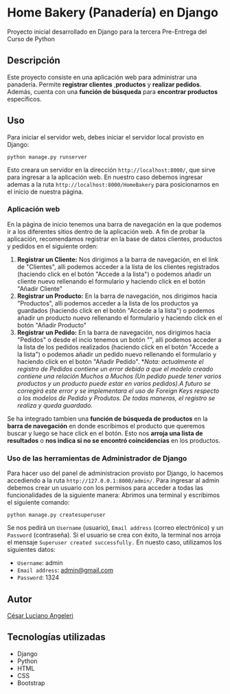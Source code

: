 # Home Bakery (Panadería) en Django
Proyecto inicial desarrollado en Django para la tercera Pre-Entrega del Curso de Python
## Descripción
Este proyecto consiste en una aplicación web para administrar una panadería. Permite **registrar clientes** ,**productos** y  **realizar pedidos**. Además, cuenta con una **función de búsqueda** para **encontrar productos** específicos.
## Uso
Para iniciar el servidor web, debes iniciar el servidor local provisto en Django:
```
python manage.py runserver
```
Esto creara un servidor en la dirección `http://localhost:8000/`, que sirve para ingresar a la aplicación web.
En nuestro caso debemos ingresar ademas a la ruta `http://localhost:8000/HomeBakery` para posicionarnos en el inicio de nuestra página.

### Aplicación web
En la página de inicio tenemos una barra de navegación en la que podemos ir a los diferentes sitios dentro de la aplicación web.
A fin de probar la aplicación, recomendamos registrar en la base de datos clientes, productos y pedidos en el siguiente orden:

 1. **Registrar un Cliente:** Nos dirigimos a la barra de navegación, en el link de "Clientes", alli podemos acceder a la lista de los clientes registrados (haciendo click en el botón "Accede a la lista") o podemos añadir un cliente nuevo rellenando el formulario y haciendo click en el botón "Añadir Cliente"
 2. **Registrar un Producto:** En la barra de navegación, nos dirigimos hacia "Productos", alli podemos acceder a la lista de los productos ya guardados (haciendo click en el botón "Accede a la lista") o podemos añadir un producto nuevo rellenando el formulario y haciendo click en el botón "Añadir Producto"
 3. **Registrar un Pedido:** En la barra de navegación, nos dirigimos hacia "Pedidos" o desde el incio tenemos un botón "", alli podemos acceder a la lista de los pedidos realizados (haciendo click en el botón "Accede a la lista") o podemos añadir un pedido nuevo rellenando el formulario y haciendo click en el botón "Añadir Pedido".
 **Nota: actualmente el registro de Pedidos contiene un error debido a que el modelo creado contiene una relación Muchos a Muchos (Un pedido puede tener varios productos y un producto puede estar en varios pedidos).A futuro se corregirá este error y se implementara el uso de Foreign Keys respecto a los modelos de Pedido y Produtos. De todas maneras, el registro se realiza y queda guardado.* 

Se ha integrado tambien una **función de búsqueda de productos** en la **barra de navegación** en donde escribimos el producto que queremos buscar y luego se hace click en el botón. Esto nos **arroja una lista de resultados** o **nos indica si no se encontró coincidencias** en los productos.
 
### Uso de las herramientas de Administrador de Django
Para hacer uso del panel de administracion provisto por Django, lo hacemos accediendo a la ruta `http://127.0.0.1:8000/admin/`. Para ingresar al admin debemos crear un usuario con los permisos para acceder a todas las funcionalidades de la siguiente manera:
Abrimos una terminal y escribimos el siguiente comando:
```
python manage.py createsuperuser
```
Se nos pedirá un `Username` (usuario), `Email address` (correo electrónico) y un `Password` (contraseña). Si el usuario se crea con éxito, la terminal nos arroja el mensaje `Superuser created successfully.`
En nuesto caso, utilizamos los siguientes datos:
* `Username`: admin
* `Email address`: admin@gmail.com
* `Password`: 1324

## Autor
[César Luciano Angeleri](https://www.linkedin.com/in/cesar-luciano-angeleri/)
## Tecnologías utilizadas
* Django
* Python
* HTML
* CSS
* Bootstrap
